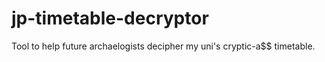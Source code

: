 # jp-timetable-decryptor
Tool to help future archaelogists decipher my uni's cryptic-a$$ timetable.
